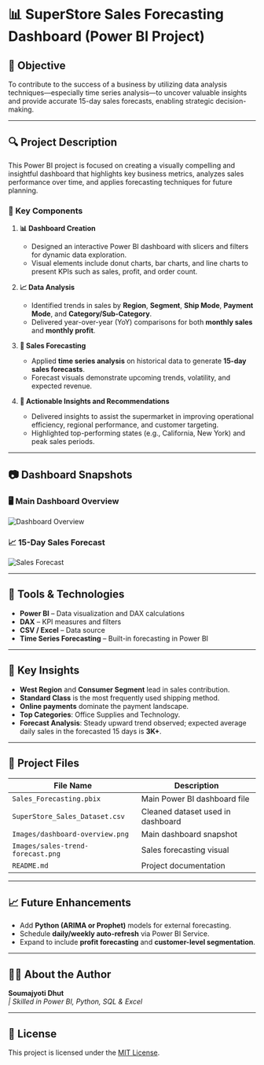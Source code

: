 # 📊 SuperStore Sales Forecasting Dashboard (Power BI Project)

## 🧠 Objective
To contribute to the success of a business by utilizing data analysis techniques—especially time series analysis—to uncover valuable insights and provide accurate 15-day sales forecasts, enabling strategic decision-making.

---

## 🔍 Project Description

This Power BI project is focused on creating a visually compelling and insightful dashboard that highlights key business metrics, analyzes sales performance over time, and applies forecasting techniques for future planning.

### 📌 Key Components

1. **📊 Dashboard Creation**  
   - Designed an interactive Power BI dashboard with slicers and filters for dynamic data exploration.  
   - Visual elements include donut charts, bar charts, and line charts to present KPIs such as sales, profit, and order count.

2. **📈 Data Analysis**  
   - Identified trends in sales by **Region**, **Segment**, **Ship Mode**, **Payment Mode**, and **Category/Sub-Category**.
   - Delivered year-over-year (YoY) comparisons for both **monthly sales** and **monthly profit**.

3. **🔮 Sales Forecasting**  
   - Applied **time series analysis** on historical data to generate **15-day sales forecasts**.
   - Forecast visuals demonstrate upcoming trends, volatility, and expected revenue.

4. **🎯 Actionable Insights and Recommendations**  
   - Delivered insights to assist the supermarket in improving operational efficiency, regional performance, and customer targeting.  
   - Highlighted top-performing states (e.g., California, New York) and peak sales periods.

---

## 📷 Dashboard Snapshots

### 🖥️ Main Dashboard Overview  
![Dashboard Overview](Images/dashboard-overview.png)

### 📈 15-Day Sales Forecast  
![Sales Forecast](Images/sales-trend-forecast.png)

---

## 🧰 Tools & Technologies

- **Power BI** – Data visualization and DAX calculations  
- **DAX** – KPI measures and filters  
- **CSV / Excel** – Data source  
- **Time Series Forecasting** – Built-in forecasting in Power BI 

---

## 📌 Key Insights

- **West Region** and **Consumer Segment** lead in sales contribution.
- **Standard Class** is the most frequently used shipping method.
- **Online payments** dominate the payment landscape.
- **Top Categories**: Office Supplies and Technology.
- **Forecast Analysis**: Steady upward trend observed; expected average daily sales in the forecasted 15 days is **3K+**.

---

## 📁 Project Files

| File Name                        | Description                                  |
|----------------------------------|----------------------------------------------|
| `Sales_Forecasting.pbix`         | Main Power BI dashboard file                 |
| `SuperStore_Sales_Dataset.csv`   | Cleaned dataset used in dashboard            |
| `Images/dashboard-overview.png`  | Main dashboard snapshot                      |
| `Images/sales-trend-forecast.png`| Sales forecasting visual                     |
| `README.md`                      | Project documentation                        |

---

## 📈 Future Enhancements

- Add **Python (ARIMA or Prophet)** models for external forecasting.
- Schedule **daily/weekly auto-refresh** via Power BI Service.
- Expand to include **profit forecasting** and **customer-level segmentation**.

---

## 🙋‍♂️ About the Author

**Soumajyoti Dhut**  
*| Skilled in Power BI, Python, SQL & Excel*  


---

## 📃 License

This project is licensed under the [MIT License](LICENSE).

